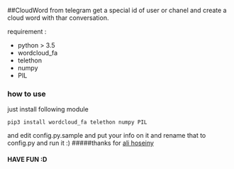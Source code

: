 ##CloudWord from telegram
get a special id of user or chanel and create a cloud word with thar conversation.

requirement :
* python > 3.5
* wordcloud_fa
* telethon
* numpy
* PIL

### how to use
just install following module 

`
pip3 install wordcloud_fa telethon numpy PIL
`

and edit config.py.sample and put your info on it and rename that to config.py
and run it :)
#####thanks for [ali hoseiny](https://github.com/alihoseiny/word_cloud_fa)
####  HAVE FUN :D
